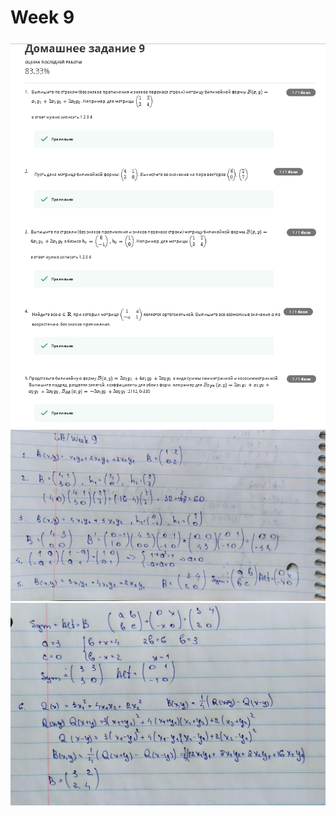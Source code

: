 # Week 9
![alt text](https://github.com/ImpGangBoss/Linear_Algebra/blob/master/Week9/Week9.PNG)
![alt text](https://github.com/ImpGangBoss/Linear_Algebra/blob/master/Week9/Week9.1.jpg)
![alt text](https://github.com/ImpGangBoss/Linear_Algebra/blob/master/Week9/Week9.2.jpg)
